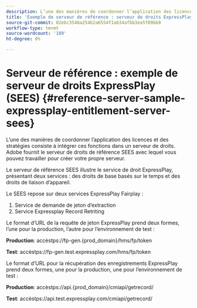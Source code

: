 ```yaml
---
description: L’une des manières de coordonner l’application des licences et des stratégies consiste à intégrer ces fonctions dans un serveur de droits. Adobe fournit le serveur de droits de référence SEES avec lequel vous pouvez travailler pour créer votre propre serveur.
title: 'Exemple de serveur de référence : serveur de droits ExpressPlay (SEES)'
source-git-commit: 02ebc3548a254b2a6554f1ab34afbb3ea5f09bb8
workflow-type: tm+mt
source-wordcount: '189'
ht-degree: 0%

---
```


# Serveur de référence : exemple de serveur de droits ExpressPlay (SEES) {#reference-server-sample-expressplay-entitlement-server-sees}

L’une des manières de coordonner l’application des licences et des stratégies consiste à intégrer ces fonctions dans un serveur de droits. Adobe fournit le serveur de droits de référence SEES avec lequel vous pouvez travailler pour créer votre propre serveur.

Le serveur de référence SEES illustre le service de droit ExpressPlay, présentant deux services : des droits de base basés sur le temps et des droits de liaison d’appareil.

Le SEES repose sur deux services ExpressPlay Fairplay :

1. Service de demande de jeton d’extraction
1. Service Expressplay Record Retriting

Le format d’URL de la requête de jeton ExpressPlay prend deux formes, l’une pour la production, l’autre pour l’environnement de test :

**Production**: accès<span></span>tps://fp-gen.{prod_domain}/hms/fp/token

**Test**: accès<span></span>tps://fp-gen.test.expressplay.com/hms/fp/token

Le format d’URL pour la récupération des enregistrements ExpressPlay prend deux formes, une pour la production, une pour l’environnement de test :

**Production**: accès<span></span>tps://api.{prod_domain}/cmiapi/getrecord/

**Test**: accès<span></span>tps://api.test.expressplay.com/cmiapi/getrecord/
